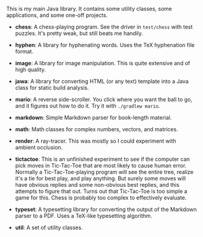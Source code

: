 This is my main Java library. It contains some utility classes,
some applications, and some one-off projects.

* **chess**: A chess-playing program. See the driver in `test/chess` with test
  puzzles. It's pretty weak, but still beats me handily.

* **hyphen**: A library for hyphenating words. Uses the TeX hyphenation file
  format.

* **image**: A library for image manipulation. This is quite extensive and of
  high quality.

* **jawa**: A library for converting HTML (or any text) template into a Java
  class for static build analysis.

* **mario**: A reverse side-scroller. You click where you want the ball to go,
  and it figures out how to do it. Try it with `./gradlew mario`.

* **markdown**: Simple Markdown parser for book-length material.

* **math**: Math classes for complex numbers, vectors, and matrices.

* **render**: A ray-tracer. This was mostly so I could experiment with ambient
  occlusion.

* **tictactoe**: This is an unfinished experiment to see if the computer can
  pick moves in Tic-Tac-Toe that are most likely to cause human error. Normally
  a Tic-Tac-Toe-playing program will see the entire tree, realize it's a tie
  for best play, and play anything. But surely some moves will have obvious
  replies and some non-obvious best replies, and this attempts to figure that
  out. Turns out that Tic-Tac-Toe is too simple a game for this. Chess is
  probably too complex to effectively evaluate.

* **typeset**: A typesetting library for converting the output of the Markdown
  parser to a PDF. Uses a TeX-like typesetting algorithm.

* **util**: A set of utility classes.

